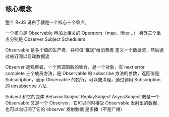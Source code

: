 ## 核心概念

整个 RxJS 说白了就是一个核心三个重点。

一个核心是 Observable 再加上相关的 Operators（map，filter...）
另外三个重点分别是 Observer Subject Schedulers

Observable 是多个值的生产者，并将值“推送”给消费者
定义一个数据流，然后通过被订阅以启动数据流

Observer 是观察者，一个回调函数的集合，是一个对象，有 next error complete 三个成员方法，是 Observable 的 subscribe 方法的参数，返回值是 Subscription，表示 Observable 的执行，可以被清理，通过调用 Subscription 的 unsubscribe 方法

Subject 和它的变体
BehaviorSubject
ReplaySubject
AsyncSubject
既是一个 Observable 又是一个 Observer，它可以同时接受 Observable 发射出的数据，也可以向订阅了它的 observer 发射数据
是多播（不是广播）
